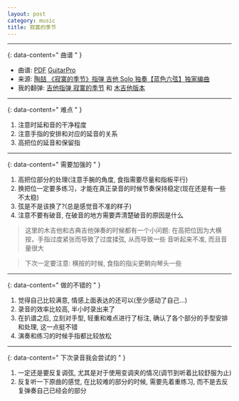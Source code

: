 ```yaml
---
layout: post
category: music
title: 寂寞的季节
---
```


--------
{: data-content=" 曲谱 " }

- 曲谱: [PDF](assets/js/pdf.js/web/viewer.html?file=/assets/doc/寂寞的季节.pdf) [GuitarPro](assets/doc/寂寞的季节.gp)
- 来源: [陶喆 《寂寞的季节》指弹 吉他 Solo 独奏【蓝色六弦】独家编曲](https://www.bilibili.com/video/BV1Mx411m74N)
- 我的翻弹: [吉他指弹 寂寞的季节](https://www.bilibili.com/video/BV1TN411o7Qu) 和 [木吉他版本](https://www.bilibili.com/video/BV1m541177gP)

--------
{: data-content=" 难点 " }

1. 注意时延和音的干净程度
2. 注意手指的安排和对应的延音的关系
3. 高把位的延音和保留指

--------
{: data-content=" 需要加强的 " }

1. 高把位部分的处理(注意手腕的角度, 食指需要尽量和指板平行)
2. 换把位一定要多练习，才能在真正录音的时候节奏保持稳定(现在还是有一些不太稳)
3. 弦是不是该换了?(总是感觉音不准的样子)
4. 注意不要有破音, 在破音的地方需要弄清楚破音的原因是什么

> 这里的木吉他和古典吉他弹奏的时候都有一个小问题: 在高把位因为大横按，手指过度紧张而导致了过度揉弦, 从而导致一些
音听起来不准, 而且音量很大

> 下次一定要注意: 横按的时候, 食指的指尖更朝向琴头一些

--------
{: data-content=" 做的不错的 " }

1. 觉得自己比较满意, 情感上面表达的还可以(至少感动了自己...)
2. 录音的效率比较高, 半小时录出来了
3. 在扒谱之后, 立刻对手型, 轻重和难点进行了标注, 确认了各个部分的手型安排和处理, 这一点挺不错
4. 演奏和练习的时候手指都比较放松

--------
{: data-content=" 下次录音我会尝试的 " }

1. 一定还是要反复调弦, 尤其是对于使用变调夹的情况(调节到听着比较舒服为止)
2. 反复听一下原曲的感觉, 在比较难的部分的时候, 需要先着重练习, 而不是去反复弹奏自己已经会的部分
